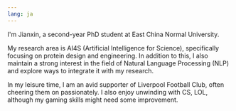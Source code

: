 ```yaml
---
lang: ja
---
```

I'm Jianxin, a second-year PhD student at East China Normal University.

My research area is AI4S (Artificial Intelligence for Science), specifically focusing on protein design and engineering. In addition to this, I also maintain a strong interest in the field of Natural Language Processing (NLP) and explore ways to integrate it with my research.

In my leisure time, I am an avid supporter of Liverpool Football Club, often cheering them on passionately. I also enjoy unwinding with CS, LOL, although my gaming skills might need some improvement.